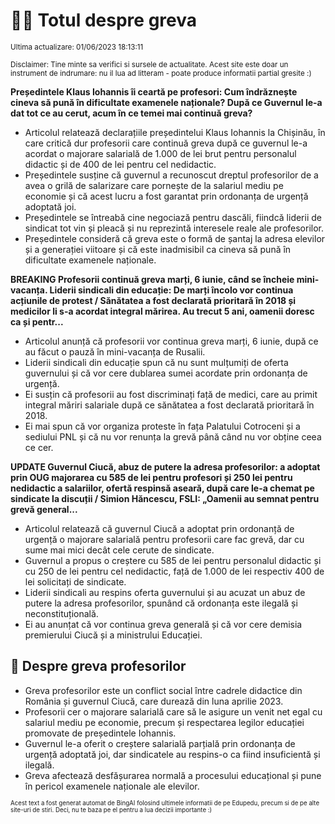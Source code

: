 # 👩‍🏫 Totul despre greva
<sub>Ultima actualizare: 01/06/2023 18:13:11</sub>

<sub>Disclaimer: Tine minte sa verifici si sursele de actualitate. Acest site este doar un instrument de indrumare: nu il lua ad litteram - poate produce informatii partial gresite :)</sub>

**Președintele Klaus Iohannis îi ceartă pe profesori: Cum îndrăznește cineva să pună în dificultate examenele naționale? După ce Guvernul le-a dat tot ce au cerut, acum în ce temei mai continuă greva?**

- Articolul relatează declarațiile președintelui Klaus Iohannis la Chișinău, în care critică dur profesorii care continuă greva după ce guvernul le-a acordat o majorare salarială de 1.000 de lei brut pentru personalul didactic și de 400 de lei pentru cel nedidactic.
- Președintele susține că guvernul a recunoscut dreptul profesorilor de a avea o grilă de salarizare care pornește de la salariul mediu pe economie și că acest lucru a fost garantat prin ordonanța de urgență adoptată joi.
- Președintele se întreabă cine negociază pentru dascăli, fiindcă liderii de sindicat tot vin și pleacă și nu reprezintă interesele reale ale profesorilor.
- Președintele consideră că greva este o formă de șantaj la adresa elevilor și a generației viitoare și că este inadmisibil ca cineva să pună în dificultate examenele naționale.

**BREAKING Profesorii continuă greva marți, 6 iunie, când se încheie mini-vacanța. Liderii sindicali din educație: De marți încolo vor continua acțiunile de protest / Sănătatea a fost declarată prioritară în 2018 și medicilor li s-a acordat integral mărirea. Au trecut 5 ani, oamenii doresc ca și pentr...**

- Articolul anunță că profesorii vor continua greva marți, 6 iunie, după ce au făcut o pauză în mini-vacanța de Rusalii.
- Liderii sindicali din educație spun că nu sunt mulțumiți de oferta guvernului și că vor cere dublarea sumei acordate prin ordonanța de urgență.
- Ei susțin că profesorii au fost discriminați față de medici, care au primit integral măriri salariale după ce sănătatea a fost declarată prioritară în 2018.
- Ei mai spun că vor organiza proteste în fața Palatului Cotroceni și a sediului PNL și că nu vor renunța la grevă până când nu vor obține ceea ce cer.

**UPDATE Guvernul Ciucă, abuz de putere la adresa profesorilor: a adoptat prin OUG majorarea cu 585 de lei pentru profesori și 250 lei pentru nedidactic a salariilor, ofertă respinsă aseară, după care le-a chemat pe sindicate la discuții / Simion Hăncescu, FSLI: „Oamenii au semnat pentru grevă general...**

- Articolul relatează că guvernul Ciucă a adoptat prin ordonanță de urgență o majorare salarială pentru profesorii care fac grevă, dar cu sume mai mici decât cele cerute de sindicate.
- Guvernul a propus o creștere cu 585 de lei pentru personalul didactic și cu 250 de lei pentru cel nedidactic, față de 1.000 de lei respectiv 400 de lei solicitați de sindicate.
- Liderii sindicali au respins oferta guvernului și au acuzat un abuz de putere la adresa profesorilor, spunând că ordonanța este ilegală și neconstituțională.
- Ei au anunțat că vor continua greva generală și că vor cere demisia premierului Ciucă și a ministrului Educației.

## 🏫 Despre greva profesorilor

- Greva profesorilor este un conflict social între cadrele didactice din România și guvernul Ciucă, care durează din luna aprilie 2023.
- Profesorii cer o majorare salarială care să le asigure un venit net egal cu salariul mediu pe economie, precum și respectarea legilor educației promovate de președintele Iohannis.
- Guvernul le-a oferit o creștere salarială parțială prin ordonanța de urgență adoptată joi, dar sindicatele au respins-o ca fiind insuficientă și ilegală.
- Greva afectează desfășurarea normală a procesului educațional și pune în pericol examenele naționale ale elevilor.


<sub><sub>Acest text a fost generat automat de BingAI folosind ultimele informatii de pe Edupedu, precum si de pe alte site-uri de stiri. Deci, nu te baza pe el pentru a lua decizii importante :)</sub></sub>